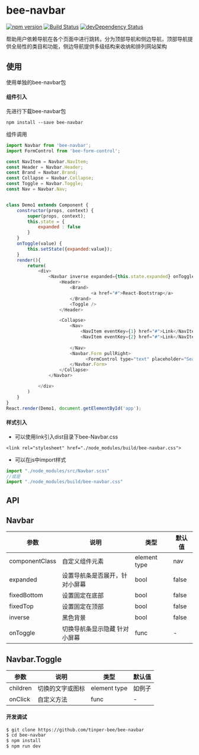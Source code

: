 # bee-navbar
[![npm version](https://img.shields.io/npm/v/bee-navbar.svg)](https://www.npmjs.com/package/bee-navbar)
[![Build Status](https://img.shields.io/travis/tinper-bee/bee-navbar/master.svg)](https://travis-ci.org/tinper-bee/bee-navbar)
[![devDependency Status](https://img.shields.io/david/dev/tinper-bee/bee-navbar.svg)](https://david-dm.org/tinper-bee/bee-navbar#info=devDependencies)

帮助用户依赖导航在各个页面中进行跳转。分为顶部导航和侧边导航，顶部导航提供全局性的类目和功能，侧边导航提供多级结构来收纳和排列网站架构


## 使用

使用单独的bee-navbar包
#### 组件引入
先进行下载bee-navbar包
```
npm install --save bee-navbar
```
组件调用
```js
import Navbar from 'bee-navbar';
import FormControl from 'bee-form-control';

const NavItem = Navbar.NavItem;
const Header = Navbar.Header;
const Brand = Navbar.Brand;
const Collapse = Navbar.Collapse;
const Toggle = Navbar.Toggle;
const Nav = Navbar.Nav;


class Demo1 extends Component {
	constructor(props, context) {
	    super(props, context);
	    this.state = {
	    	expanded : false
	    }
	}
	onToggle(value) {
		this.setState({expanded:value});
	}
	render(){
		return( 
			<div>
				<Navbar inverse expanded={this.state.expanded} onToggle={this.onToggle.bind(this)}>
				    <Header>
					    <Brand>
					        	<a href="#">React-Bootstrap</a>
					    </Brand>
					    <Toggle />
				    </Header>

				    <Collapse>
					    <Nav>
						    <NavItem eventKey={1} href="#">Link</NavItem>
						    <NavItem eventKey={2} href="#">Link</NavItem>
						    
					    </Nav>
					    <Navbar.Form pullRight>
					          <FormControl type="text" placeholder="Search" />
					    </Navbar.Form>
				    </Collapse>
				</Navbar>

			</div>
		)
	}
}
React.render(Demo1, document.getElementById('app');

```
#### 样式引入

- 可以使用link引入dist目录下bee-Navbar.css
```
<link rel="stylesheet" href="./node_modules/build/bee-navbar.css">
```
- 可以在js中import样式
```js
import "./node_modules/src/Navbar.scss"
//或是
import "./node_modules/build/bee-navbar.css"
```




## API

## Navbar

|参数|说明|类型|默认值|
|---|----|---|------|
|componentClass|自定义组件元素|element type|nav|
|expanded|设置导航条是否展开，针对小屏幕|bool|false|
|fixedBottom|设置固定在底部|bool|false|
|fixedTop|设置固定在顶部|bool|false|
|inverse|黑色背景|bool|false|
|onToggle|切换导航条显示隐藏 针对小屏幕|func|-|

## Navbar.Toggle

|参数|说明|类型|默认值|
|---|----|---|------|
|children|切换的文字或图标|element type|如例子|
|onClick|自定义方法|func|-|


#### 开发调试

```sh
$ git clone https://github.com/tinper-bee/bee-navbar
$ cd bee-navbar
$ npm install
$ npm run dev
```
